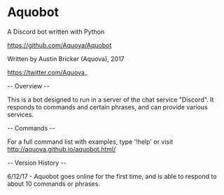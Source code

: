 # Aquobot

A Discord bot written with Python

https://github.com/Aquova/Aquobot

Written by Austin Bricker (Aquova), 2017

https://twitter.com/Aquova_


-- Overview --

This is a bot designed to run in a server of the chat service "Discord". 
It responds to commands and certain phrases, and can provide various services.

-- Commands --

For a full command list with examples, type '!help' or visit http://aquova.github.io/aquobot.html/


-- Version History --

6/12/17 - Aquobot goes online for the first time, and is able to respond to about 10 commands or phrases. 
